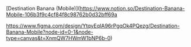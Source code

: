 [Destination Banana (Mobile)](https://www.notion.so/Destination-Banana-Mobile-106b3f9c4cf84f8c98762b0d32bff69a

https://www.figma.com/design/YtqyEqIA96rPgqOk4PQezg/Destination-Banana-Mobile?node-id=0-1&node-type=canvas&t=XnmQW7HWmW1bNP6b-0)
